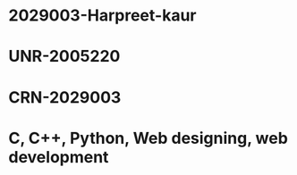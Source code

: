 # 2029003-Harpreet-kaur
# UNR-2005220
# CRN-2029003
# C, C++, Python, Web designing, web development

